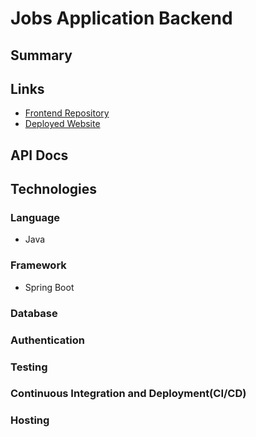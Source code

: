 # Jobs Application Backend

## Summary

## Links

- [Frontend Repository](https://github.com/apella1/jobs-site)
- [Deployed Website](https://jobs.vercel.app/)

## API Docs

## Technologies

### Language

- Java

### Framework

- Spring Boot

### Database

### Authentication

### Testing

### Continuous Integration and Deployment(CI/CD)

### Hosting

